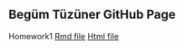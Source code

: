 ## Begüm Tüzüner GitHub Page

Homework1
[Rmd file](https://github.com/BU-IE-360/spring22-begumtuzuner/blob/gh-pages/HW1.Rmd)
[Html file](https://github.com/BU-IE-360/spring22-begumtuzuner/blob/gh-pages/IE360%20Homework1%20-%20Spring%202022.html)

